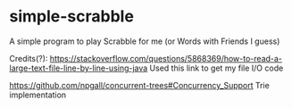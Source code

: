 # simple-scrabble
A simple program to play Scrabble for me (or Words with Friends I guess)

Credits(?):
https://stackoverflow.com/questions/5868369/how-to-read-a-large-text-file-line-by-line-using-java
Used this link to get my file I/O code

https://github.com/npgall/concurrent-trees#Concurrency_Support
Trie implementation
